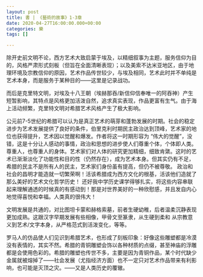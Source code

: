```yaml
---
layout: post
title: 書 | 《藝術的故事》1-3章
date: 2020-04-27T16:00:00.000+00:00
categories: 樂
tags: []

---
```

除开史前文明不论，西方艺术大致启蒙于埃及，以精细叙事为主题，服务信仰为目的，风格严肃形式刻板（但旨在全面清晰表现）；以及美索不达米亚地区，由于地理环境及宗教信仰的原因，艺术作品传世较少，与埃及相同，艺术此时并不单纯是艺术本身，而是服务于某种目的——这里是记录战功。 

而后是克里特文明，对埃及十八王朝（埃赫那吞/新信仰信奉唯一的阿吞神）产生短暂影响，其特点是风格更加活泼自然，追求真实表现，作品更富有生气。由于海上活动频繁，克里特文明对希腊艺术风格产生了极大影响。 

公元前7-5世纪的希腊可以认为是真正艺术的萌芽和蓬勃发展的时期。社会的稳定进步为艺术发展提供了良好的条件，伯里克利时期民主政治达到顶峰，艺术家的地位也获得提升，艺术因以觉醒和爆发。作者将这一时期形容为 “伟大的觉醒”，没错，这是十分让人感动的事情，政治和思想的进步使人们尊重个体，个体即人类。尊重人，也尊重人的身体。艺术家们对人体的研究更加精细，细致肯綮。这时的艺术已渐渐淡化了功能性和目的性（仍然存在），成为艺术本身。但其实仍有不足，希腊的民主不是所有人的民主，艺术家们身份虽有提高，但仍不被尊敬。 政治和社会的昌明才能造就一切繁荣啊！活该希腊成为西方文化的根基，活该他们造就了那么美好的艺术文化哲学历史！ 还好我中学历史课学得够扎实，将这些内容串联起来理解通透的时候真的有感动到！那是对世界美好的一种欣慰感，并且发自内心地觉得喜悦和幸福。人类真的很伟大！

文明发展是共通的，对比图坦卡蒙和赫格索墓，前者生硬幼稚，后者温柔沉静表现更加成熟。这跟汉字早期发展有些相像，甲骨文至篆隶，从生硬到柔和 从宗教意义到艺术/文字本身，从严格范式到活泼变化，等等。

罗马人的仿品使人们见识到希腊艺术，也形成了刻板印象：好像这些雕塑都是冷漠没有表情的，其实不然。希腊的青铜雕塑会饰以各种材质的点缀，甚至神庙的浮雕都是会使用色彩的。希腊的雕塑也传世不多，主要是因为青铜作品，某个时代缺少金属就被熔掉了——社会发展（尤指经济方面）也不一定只对艺术作品带来有利影响，也可能是灭顶之灾。——又是人类历史的覆辙。
